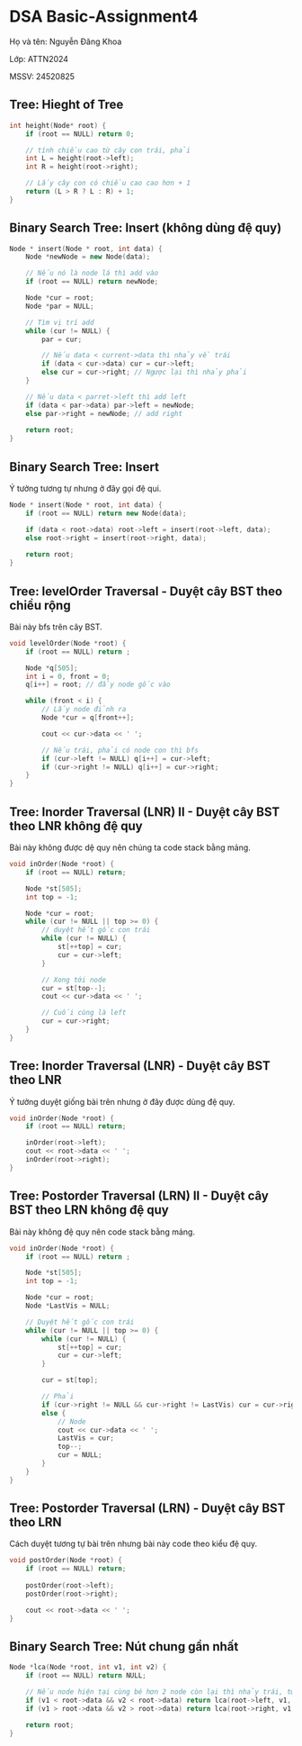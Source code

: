 # DSA Basic-Assignment4

Họ và tên: Nguyễn Đăng Khoa

Lớp: ATTN2024

MSSV: 24520825

## Tree: Hieght of Tree	
```C++
int height(Node* root) {
    if (root == NULL) return 0;

    // tính chiều cao từ cây con trái, phải
    int L = height(root->left);
    int R = height(root->right);

    // Lấy cây con có chiều cao cao hơn + 1 
    return (L > R ? L : R) + 1;
}
```

## Binary Search Tree: Insert (không dùng đệ quy)
```C++
Node * insert(Node * root, int data) {
    Node *newNode = new Node(data);

    // Nếu nó là node lá thì add vào 
    if (root == NULL) return newNode;

    Node *cur = root;
    Node *par = NULL;

    // Tìm vị trí add
    while (cur != NULL) {
        par = cur;

        // Nếu data < current->data thì nhảy về trái 
        if (data < cur->data) cur = cur->left;
        else cur = cur->right; // Ngược lại thì nhảy phải
    }        

    // Nếu data < parret->left thì add left
    if (data < par->data) par->left = newNode;
    else par->right = newNode; // add right
        
    return root;
}
```
## Binary Search Tree: Insert	
Ý tưởng tương tự nhưng ở đây gọi đệ qui. 
```C++
Node * insert(Node * root, int data) {
    if (root == NULL) return new Node(data);

    if (data < root->data) root->left = insert(root->left, data);
    else root->right = insert(root->right, data);
        
    return root;
}
```
## Tree: levelOrder Traversal - Duyệt cây BST theo chiều rộng	

Bài này bfs trên cây BST. 
```C++
void levelOrder(Node *root) {
    if (root == NULL) return ;

    Node *q[505];
    int i = 0, front = 0;
    q[i++] = root; // đẩy node gốc vào

    while (front < i) {
        // Lấy node đỉnh ra
        Node *cur = q[front++];

        cout << cur->data << ' ';

        // Nếu trái, phải có node con thì bfs  
        if (cur->left != NULL) q[i++] = cur->left;
        if (cur->right != NULL) q[i++] = cur->right;
    }
}
```
## Tree: Inorder Traversal (LNR) II - Duyệt cây BST theo LNR không đệ quy	
Bài này không được dệ quy nên chúng ta code stack bằng mảng.
```C++
void inOrder(Node *root) {
    if (root == NULL) return;

    Node *st[505];
    int top = -1;

    Node *cur = root;
    while (cur != NULL || top >= 0) {
        // duyệt hết gốc con trái 
        while (cur != NULL) {
            st[++top] = cur;
            cur = cur->left;
        }

        // Xong tới node 
        cur = st[top--];
        cout << cur->data << ' ';

        // Cuối cùng là left
        cur = cur->right;
    }
}
```
## Tree: Inorder Traversal (LNR) - Duyệt cây BST theo LNR	
Ý tưởng duyệt giống bài trên nhưng ở đây được dùng đệ quy.
```C++
void inOrder(Node *root) {
    if (root == NULL) return;

    inOrder(root->left);
    cout << root->data << ' ';
    inOrder(root->right);
}
```
## Tree: Postorder Traversal (LRN) II - Duyệt cây BST theo LRN không đệ quy
Bài này không đệ quy nên code stack bằng mảng.	
```C++
void inOrder(Node *root) {
    if (root == NULL) return ;

    Node *st[505];
    int top = -1;

    Node *cur = root;
    Node *LastVis = NULL;

    // Duyệt hết gốc con trái 
    while (cur != NULL || top >= 0) {
        while (cur != NULL) {
            st[++top] = cur;
            cur = cur->left;
        }

        cur = st[top];

        // Phải
        if (cur->right != NULL && cur->right != LastVis) cur = cur->right;
        else {
            // Node
            cout << cur->data << ' ';
            LastVis = cur;
            top--;
            cur = NULL;
        }
    }
}
```
## Tree: Postorder Traversal (LRN) - Duyệt cây BST theo LRN	
Cách duyệt tương tự bài trên nhưng bài này code theo kiểu đệ quy.
```C++
void postOrder(Node *root) {
    if (root == NULL) return;
        
    postOrder(root->left);
    postOrder(root->right);

    cout << root->data << ' ';
}    
```
## Binary Search Tree: Nút chung gần nhất	
```C++
Node *lca(Node *root, int v1, int v2) {
    if (root == NULL) return NULL;

    // Nếu node hiện tại cùng bé hơn 2 node còn lại thì nhảy trái, tương tự thì nhảy phải.
    if (v1 < root->data && v2 < root->data) return lca(root->left, v1, v2);
    if (v1 > root->data && v2 > root->data) return lca(root->right, v1, v2);

    return root;
}
```